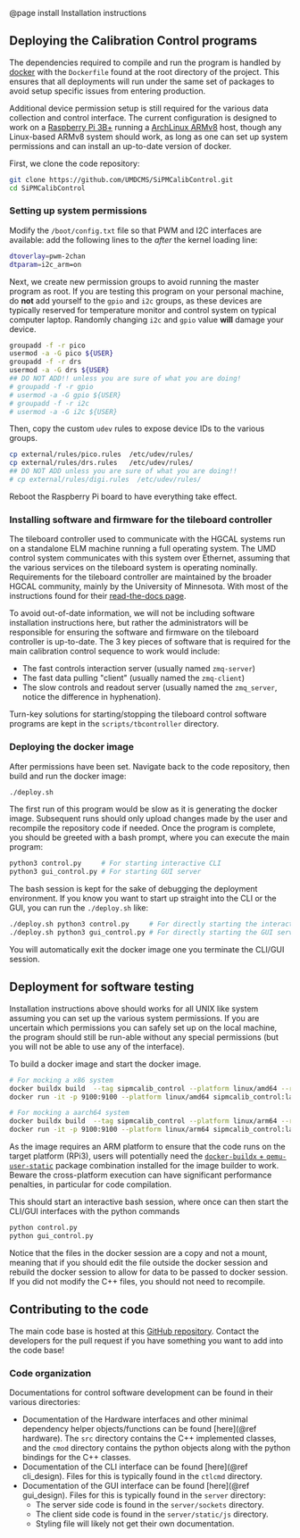 @page install Installation instructions

## Deploying the Calibration Control programs

The dependencies required to compile and run the program is handled by
[docker][docker] with the `Dockerfile` found at the root directory of the
project. This ensures that all deployments will run under the same set of
packages to avoid setup specific issues from entering production.

Additional device permission setup is still required for the various data
collection and control interface. The current configuration is designed to work
on a [Raspberry Pi 3B+][raspi] running a [ArchLinux ARMv8][archarm] host, though
any Linux-based ARMv8 system should work, as long as one can set up system
permissions and can install an up-to-date version of docker.

First, we clone the code repository:

```bash
git clone https://github.com/UMDCMS/SiPMCalibControl.git
cd SiPMCalibControl
```

### Setting up system permissions

Modify the `/boot/config.txt` file so that PWM and I2C interfaces are available:
add the following lines to the *after* the kernel loading line:

```bash
dtoverlay=pwm-2chan
dtparam=i2c_arm=on
```

Next, we create new permission groups to avoid running the master program as
root. If you are testing this program on your personal machine, do **not** add
yourself to the `gpio` and `i2c` groups, as these devices are typically reserved
for temperature monitor and control system on typical computer laptop. Randomly
changing `i2c` and `gpio` value **will** damage your device.

```bash
groupadd -f -r pico
usermod -a -G pico ${USER}
groupadd -f -r drs
usermod -a -G drs ${USER}
## DO NOT ADD!! unless you are sure of what you are doing!
# groupadd -f -r gpio
# usermod -a -G gpio ${USER}
# groupadd -f -r i2c
# usermod -a -G i2c ${USER}
```

Then, copy the custom `udev` rules to expose device IDs to the various groups.

```bash
cp external/rules/pico.rules  /etc/udev/rules/
cp external/rules/drs.rules   /etc/udev/rules/
## DO NOT ADD unless you are sure of what you are doing!!
# cp external/rules/digi.rules  /etc/udev/rules/
```

Reboot the Raspberry Pi board to have everything take effect.

### Installing software and firmware for the tileboard controller

The tileboard controller used to communicate with the HGCAL systems run on a
standalone ELM machine running a full operating system. The UMD control system
communicates with this system over Ethernet, assuming that the various services
on the tileboard system is operating nominally. Requirements for the tileboard
controller are maintained by the broader HGCAL community, mainly by the
University of Minnesota. With most of the instructions found for their
[read-the-docs page][hgcal-quickstart].

To avoid out-of-date information, we will not be including software installation
instructions here, but rather the administrators will be responsible for
ensuring the software and firmware on the tileboard controller is up-to-date.
The 3 key pieces of software that is required for the main calibration control
sequence to work would include:

- The fast controls interaction server (usually named `zmq-server`)
- The fast data pulling "client" (usually named the `zmq-client`)
- The slow controls and readout server (usually named the `zmq_server`, notice
  the difference in hyphenation).

Turn-key solutions for starting/stopping the tileboard control software programs
are kept in the `scripts/tbcontroller` directory.

### Deploying the docker image

After permissions have been set. Navigate back to the code repository, then
build and run the docker image:

```bash
./deploy.sh
```

The first run of this program would be slow as it is generating the docker
image. Subsequent runs should only upload changes made by the user and recompile
the repository code if needed. Once the program is complete, you should be
greeted with a bash prompt, where you can execute the main program:

```bash
python3 control.py     # For starting interactive CLI
python3 gui_control.py # For starting GUI server
```

The bash session is kept for the sake of debugging the deployment environment.
If you know you want to start up straight into the CLI or the GUI, you can run
the `./deploy.sh` like:

```bash
./deploy.sh python3 control.py     # For directly starting the interactive CLI
./deploy.sh python3 gui_control.py # For directly starting the GUI server
```

You will automatically exit the docker image one you terminate the CLI/GUI
session.

## Deployment for software testing

Installation instructions above should works for all UNIX like system assuming
you can set up the various system permissions. If you are uncertain which
permissions you can safely set up on the local machine, the program should still
be run-able without any special permissions (but you will not be able to use any
of the interface).

To build a docker image and start the docker image.

```bash
# For mocking a x86 system
docker buildx build  --tag sipmcalib_control --platform linux/amd64 --rm --load ./
docker run -it -p 9100:9100 --platform linux/amd64 sipmcalib_control:latest

# For mocking a aarch64 system
docker buildx build  --tag sipmcalib_control --platform linux/arm64 --rm --load ./
docker run -it -p 9100:9100 --platform linux/arm64 sipmcalib_control:latest
```

As the image requires an ARM platform to ensure that the code runs on the target
platform (RPi3), users will potentially need the [`docker-buildx` +
`qemu-user-static`][docker-multilib] package combination installed for the image
builder to work. Beware the cross-platform execution can have significant
performance penalties, in particular for code compilation.

This should start an interactive bash session, where once can then start the
CLI/GUI interfaces with the python commands

```bash
python control.py
python gui_control.py
```

Notice that the files in the docker session are a copy and not a mount, meaning
that if you should edit the file outside the docker session and rebuild the
docker session to allow for data to be passed to docker session. If you did not
modify the C++ files, you should not need to recompile.


## Contributing to the code

The main code base is hosted at this [GitHub repository][github]. Contact the
developers for the pull request if you have something you want to add into the
code base!

### Code organization

Documentations for control software development can be found in their various
directories:

- Documentation of the Hardware interfaces and other minimal dependency helper
  objects/functions can be found [here](@ref hardware). The `src` directory
  contains the C++ implemented classes, and the `cmod` directory contains the
  python objects along with the python bindings for the C++ classes.
- Documentation of the CLI interface can be found [here](@ref cli_design). Files for
  this is typically found in the `ctlcmd` directory.
- Documentation of the GUI interface can be found [here](@ref gui_design). Files for
  this is typically found in the `server` directory:
  - The server side code is found in the `server/sockets` directory.
  - The client side code is found in the `server/static/js` directory.
  - Styling file will likely not get their own documentation.

[github]: https://github.com/UMDCMS/SiPMCalibControl
[opencv]: https://opencv.org/releases/
[cmake]: https://cmake.org/download/
[pybind11]: https://pybind11.readthedocs.io/en/stable/
[numpy]: https://numpy.org/
[flasksocket]: https://flask-socketio.readthedocs.io/en/latest/
[scipy]: https://www.scipy.org/scipylib/index.html
[picoscope]: https://www.picotech.com/downloads/linux
[picoscope_mac]: https://www.picotech.com/downloads
[sass]: https://sass-lang.com/install
[picoscope_download]: https://labs.picotech.com/debian/pool/main/libp/libps5000/
[ads1x15]: https://github.com/adafruit/Adafruit_CircuitPython_ADS1x15
[raspi]: https://www.raspberrypi.org/products/raspberry-pi-3-model-b-plus/
[archarm]: https://archlinuxarm.org/about/downloads
[paramiko]: http://www.paramiko.org/
[brew]: https://brew.sh/
[pip]: https://pip.pypa.io/en/stable/
[drs]: https://www.psi.ch/en/drs/software-download
[drs4_download]: https://www.psi.ch/en/drs/software-download
[npm]: https://www.npmjs.com/
[python-zmq]: https://pyzmq.readthedocs.io/en/latest/
[python-uproot]: https://uproot.readthedocs.io/en/latest/
[python-yaml]: https://pyyaml.org/wiki/PyYAMLDocumentation
[hgcal-quickstart]: https://readthedocs.web.cern.ch/display/HGCELE/Tileboard+Tester+V2+Quick+Start+Guide
[docker]: https://docs.docker.com/
[docker-multilib]: https://docs.docker.com/build/building/multi-platform/
